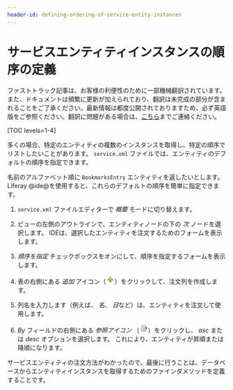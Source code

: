 ```yaml
---
header-id: defining-ordering-of-service-entity-instances
---
```


# サービスエンティティインスタンスの順序の定義

<p class="alert alert-info"><span class="wysiwyg-color-blue120">ファストトラック記事は、お客様の利便性のために一部機械翻訳されています。また、ドキュメントは頻繁に更新が加えられており、翻訳は未完成の部分が含まれることをご了承ください。最新情報は都度公開されておりますため、必ず英語版をご参照ください。翻訳に問題がある場合は、<a href="mailto:support-content-jp@liferay.com">こちら</a>までご連絡ください。</span></p>

[TOC levels=1-4]

多くの場合、特定のエンティティの複数のインスタンスを取得し、特定の順序でリストしたいことがあります。 `service.xml` ファイルでは、エンティティのデフォルトの順序を指定できます。

名前のアルファベット順に `BookmarksEntry` エンティティを返したいとします。 Liferay @ide@を使用すると、これらのデフォルトの順序を簡単に指定できます。

1.  `service.xml` ファイルエディターで *概要* モードに切り替えます。

2.  ビューの左側のアウトラインで、エンティティノードの下の *次* ノードを選択します。 IDEは、選択したエンティティを注文するためのフォームを表示します。

3.  *順序を指定* チェックボックスをオンにして、順序を指定するフォームを表示します。

4.  表の右側にある *追加* アイコン（![Add](../../../../images/icon-add-ide.png)）をクリックして、注文列を作成します。

5.  列名を入力します（例えば、 *名*、 *日*など）は、エンティティを注文して使用します。

6.  *By* フィールドの右側にある *参照アイコン* （![Browse](../../../../images/icon-browse-ide.png)）をクリックし、 *asc* または *desc* オプションを選択します。 これにより、エンティティが昇順または降順になります。

サービスエンティティの注文方法がわかったので、最後に行うことは、データベースからエンティティインスタンスを取得するためのファインダメソッドを定義することです。
